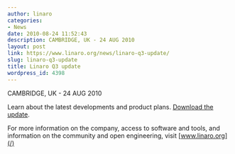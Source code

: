 ```yaml
---
author: linaro
categories:
- News
date: 2010-08-24 11:52:43
description: CAMBRIDGE, UK - 24 AUG 2010
layout: post
link: https://www.linaro.org/news/linaro-q3-update/
slug: linaro-q3-update
title: Linaro Q3 update
wordpress_id: 4398
---
```


CAMBRIDGE, UK - 24 AUG 2010

Learn about the latest developments and product plans. [Download the update]().

For more information on the company, access to software and tools, and information on the community and open engineering, visit [www.linaro.org](/)